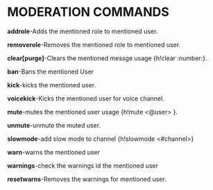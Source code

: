 # MODERATION COMMANDS

**addrole**-Adds the mentioned role to mentioned user.

**removerole**-Removes the mentioned role to mentioned user.

**clear[purge]**-Clears the mentioned messge usage {h!clear :number:}.

**ban**-Bans the mentioned User

**kick**-kicks the mentioned user.

**voicekick**-Kicks the mentioned user for voice channel.

**mute**-mutes the mentioned user usage {h!mute <@user> <time> }.

**unmute**-unmute the muted user.

**slowmode**-add slow mode to channel {h!slowmode <#channel>}

**warn**-warns the mentioned user

**warnings**-check the warnings id the mentioned user

**resetwarns**-Removes the warnings for mentioned user.



